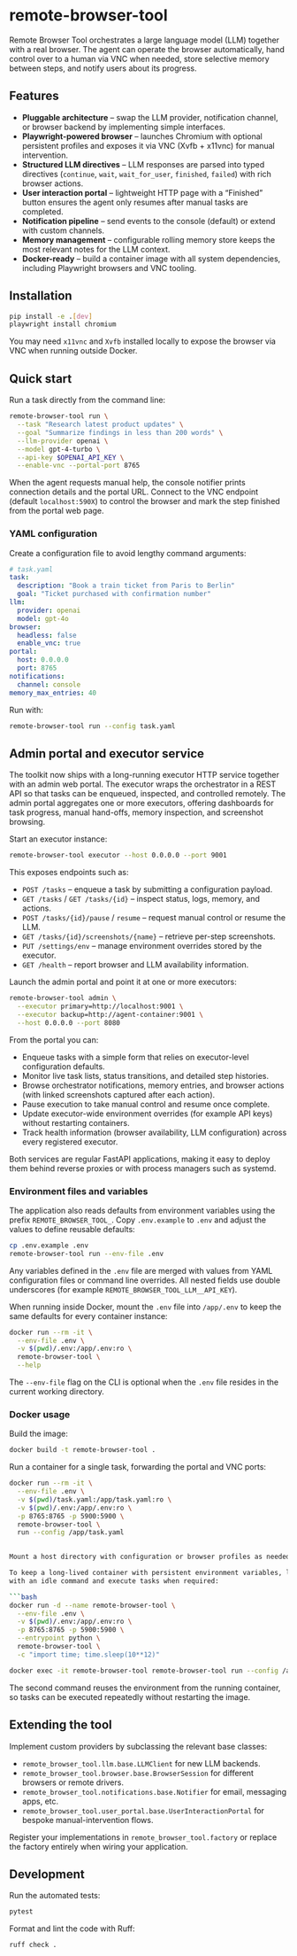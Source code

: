 # remote-browser-tool

Remote Browser Tool orchestrates a large language model (LLM) together with a real browser. The agent can operate the browser automatically, hand control over to a human via VNC when needed, store selective memory between steps, and notify users about its progress.

## Features

- **Pluggable architecture** – swap the LLM provider, notification channel, or browser backend by implementing simple interfaces.
- **Playwright-powered browser** – launches Chromium with optional persistent profiles and exposes it via VNC (Xvfb + x11vnc) for manual intervention.
- **Structured LLM directives** – LLM responses are parsed into typed directives (`continue`, `wait`, `wait_for_user`, `finished`, `failed`) with rich browser actions.
- **User interaction portal** – lightweight HTTP page with a “Finished” button ensures the agent only resumes after manual tasks are completed.
- **Notification pipeline** – send events to the console (default) or extend with custom channels.
- **Memory management** – configurable rolling memory store keeps the most relevant notes for the LLM context.
- **Docker-ready** – build a container image with all system dependencies, including Playwright browsers and VNC tooling.

## Installation

```bash
pip install -e .[dev]
playwright install chromium
```

You may need `x11vnc` and `Xvfb` installed locally to expose the browser via VNC when running outside Docker.

## Quick start

Run a task directly from the command line:

```bash
remote-browser-tool run \
  --task "Research latest product updates" \
  --goal "Summarize findings in less than 200 words" \
  --llm-provider openai \
  --model gpt-4-turbo \
  --api-key $OPENAI_API_KEY \
  --enable-vnc --portal-port 8765
```

When the agent requests manual help, the console notifier prints connection details and the portal URL. Connect to the VNC endpoint (default `localhost:590X`) to control the browser and mark the step finished from the portal web page.

### YAML configuration

Create a configuration file to avoid lengthy command arguments:

```yaml
# task.yaml
task:
  description: "Book a train ticket from Paris to Berlin"
  goal: "Ticket purchased with confirmation number"
llm:
  provider: openai
  model: gpt-4o
browser:
  headless: false
  enable_vnc: true
portal:
  host: 0.0.0.0
  port: 8765
notifications:
  channel: console
memory_max_entries: 40
```

Run with:

```bash
remote-browser-tool run --config task.yaml
```

## Admin portal and executor service

The toolkit now ships with a long-running executor HTTP service together with
an admin web portal. The executor wraps the orchestrator in a REST API so that
tasks can be enqueued, inspected, and controlled remotely. The admin portal
aggregates one or more executors, offering dashboards for task progress,
manual hand-offs, memory inspection, and screenshot browsing.

Start an executor instance:

```bash
remote-browser-tool executor --host 0.0.0.0 --port 9001
```

This exposes endpoints such as:

- `POST /tasks` – enqueue a task by submitting a configuration payload.
- `GET /tasks` / `GET /tasks/{id}` – inspect status, logs, memory, and actions.
- `POST /tasks/{id}/pause` / `resume` – request manual control or resume the LLM.
- `GET /tasks/{id}/screenshots/{name}` – retrieve per-step screenshots.
- `PUT /settings/env` – manage environment overrides stored by the executor.
- `GET /health` – report browser and LLM availability information.

Launch the admin portal and point it at one or more executors:

```bash
remote-browser-tool admin \
  --executor primary=http://localhost:9001 \
  --executor backup=http://agent-container:9001 \
  --host 0.0.0.0 --port 8080
```

From the portal you can:

- Enqueue tasks with a simple form that relies on executor-level configuration defaults.
- Monitor live task lists, status transitions, and detailed step histories.
- Browse orchestrator notifications, memory entries, and browser actions
  (with linked screenshots captured after each action).
- Pause execution to take manual control and resume once complete.
- Update executor-wide environment overrides (for example API keys) without
  restarting containers.
- Track health information (browser availability, LLM configuration) across
  every registered executor.

Both services are regular FastAPI applications, making it easy to deploy them
behind reverse proxies or with process managers such as systemd.

### Environment files and variables

The application also reads defaults from environment variables using the prefix
`REMOTE_BROWSER_TOOL_`. Copy `.env.example` to `.env` and adjust the values to
define reusable defaults:

```bash
cp .env.example .env
remote-browser-tool run --env-file .env
```

Any variables defined in the `.env` file are merged with values from YAML
configuration files or command line overrides. All nested fields use double
underscores (for example `REMOTE_BROWSER_TOOL_LLM__API_KEY`).

When running inside Docker, mount the `.env` file into `/app/.env` to keep the
same defaults for every container instance:

```bash
docker run --rm -it \
  --env-file .env \
  -v $(pwd)/.env:/app/.env:ro \
  remote-browser-tool \
  --help
```

The `--env-file` flag on the CLI is optional when the `.env` file resides in the
current working directory.

### Docker usage

Build the image:

```bash
docker build -t remote-browser-tool .
```

Run a container for a single task, forwarding the portal and VNC ports:

```bash
docker run --rm -it \
  --env-file .env \
  -v $(pwd)/task.yaml:/app/task.yaml:ro \
  -v $(pwd)/.env:/app/.env:ro \
  -p 8765:8765 -p 5900:5900 \
  remote-browser-tool \
  run --config /app/task.yaml
  

Mount a host directory with configuration or browser profiles as needed (e.g. `-v $(pwd)/data:/app/data`).

To keep a long-lived container with persistent environment variables, launch it
with an idle command and execute tasks when required:

```bash
docker run -d --name remote-browser-tool \
  --env-file .env \
  -v $(pwd)/.env:/app/.env:ro \
  -p 8765:8765 -p 5900:5900 \
  --entrypoint python \
  remote-browser-tool \
  -c "import time; time.sleep(10**12)"

docker exec -it remote-browser-tool remote-browser-tool run --config /app/task.yaml
```

The second command reuses the environment from the running container, so tasks
can be executed repeatedly without restarting the image.

## Extending the tool

Implement custom providers by subclassing the relevant base classes:

- `remote_browser_tool.llm.base.LLMClient` for new LLM backends.
- `remote_browser_tool.browser.base.BrowserSession` for different browsers or remote drivers.
- `remote_browser_tool.notifications.base.Notifier` for email, messaging apps, etc.
- `remote_browser_tool.user_portal.base.UserInteractionPortal` for bespoke manual-intervention flows.

Register your implementations in `remote_browser_tool.factory` or replace the factory entirely when wiring your application.

## Development

Run the automated tests:

```bash
pytest
```

Format and lint the code with Ruff:

```bash
ruff check .
```

